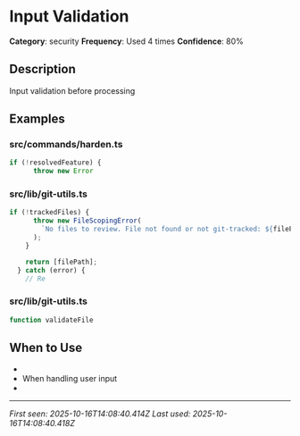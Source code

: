 # Input Validation

**Category**: security
**Frequency**: Used 4 times
**Confidence**: 80%

## Description
Input validation before processing

## Examples

### src/commands/harden.ts
```typescript
if (!resolvedFeature) {
      throw new Error
```


### src/lib/git-utils.ts
```typescript
if (!trackedFiles) {
      throw new FileScopingError(
        `No files to review. File not found or not git-tracked: ${filePath}`
      );
    }

    return [filePath];
  } catch (error) {
    // Re
```


### src/lib/git-utils.ts
```typescript
function validateFile
```


## When to Use
- 
- When handling user input
- 

---
*First seen: 2025-10-16T14:08:40.414Z*
*Last used: 2025-10-16T14:08:40.418Z*
